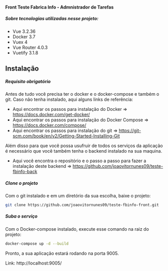 #### Front Teste Fabrica Info - Admnistrador de Tarefas

##### Sobre tecnologias utilizadas nesse projeto:
- Vue 3.2.36
- Docker 3.7
- Vuex 4
- Vue Router 4.0.3
- Vuetify 3.1.8

## Instalação

##### Requisito obrigatório
Antes de tudo você precisa ter o docker e o docker-compose e também o git.
Caso não tenha instalado, aqui alguns links de referência:
- Aqui encontrar os passos para instalação do Docker => https://docs.docker.com/get-docker/ 
- Aqui encontrar os passos para instalação do Docker Compose => https://docs.docker.com/compose/ 
- Aqui encontrar os passos para instalação do git => https://git-scm.com/book/en/v2/Getting-Started-Installing-Git

Além disso para que você possa usufruir de todos os serviços da aplicação é necessário que você também tenha o backend instalado na sua maquina.
- Aqui você encontra o repositório e o passo a passo para fazer a instalação 
deste backend => https://github.com/joaovitornunes09/teste-fbinfo-back

##### Clone o projeto
Com o git instalado e em um diretório da sua escolha, baixe o projeto:

```sh
git clone https://github.com/joaovitornunes09/teste-fbinfo-front.git
```
##### Suba o serviço
Com o Docker-compose instalado, execute esse comando na raiz do projeto:


```sh
docker-compose up -d --build
```

Pronto, a sua aplicação estará rodando na porta 9005.

Link: http://localhost:9005/
